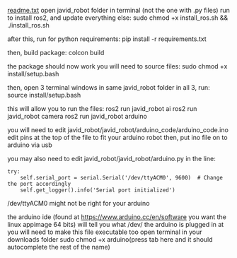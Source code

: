 [readme.txt](https://github.com/user-attachments/files/23239029/readme.txt)
open javid_robot folder in terminal (not the one with .py files)
run to install ros2, and update everything else:
sudo chmod +x install_ros.sh && ./install_ros.sh

after this, run for python requirements:
pip install -r requirements.txt

then, build package:
colcon build

the package should now work
you will need to source files:
sudo chmod +x install/setup.bash

then, open 3 terminal windows in same javid_robot folder
in all 3, run:
source install/setup.bash

this will allow you to run the files:
ros2 run javid_robot ai
ros2 run javid_robot camera
ros2 run javid_robot arduino

you will need to edit javid_robot/javid_robot/arduino_code/arduino_code.ino
edit pins at the top of the file to fit your arduino robot
then, put ino file on to arduino via usb

you may also need to edit javid_robot/javid_robot/arduino.py
in the line:

    try:
        self.serial_port = serial.Serial('/dev/ttyACM0', 9600)  # Change the port accordingly
        self.get_logger().info('Serial port initialized')

/dev/ttyACM0 might not be right for your arduino

the arduino ide (found at https://www.arduino.cc/en/software you want the linux appimage 64 bits)
will tell you what /dev/ the arduino is plugged in at
you will need to make this file executable too
open terminal in your downloads folder
sudo chmod +x arduino(press tab here and it should autocomplete the rest of the name)
